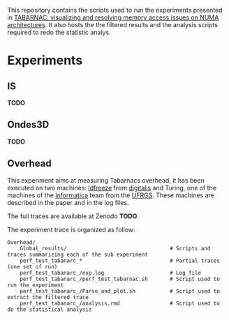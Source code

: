 This repository contains the scripts used to run the experiments presented in
[TABARNAC: visualizing and resolving memory access issues on NUMA architectures](https://dl.acm.org/citation.cfm?id=2835239).
It also hosts the the filtered results and the analysis scripts required to redo the statistic analys.

# Experiments

## IS

**TODO**

## Ondes3D

**TODO**

## Overhead

This experiment aims at measuring Tabarnacs overhead, it has been executed on two machines: [Idfreeze](http://digitalis.inria.fr/index.php/Idfreeze) from [digitalis](http://digitalis.inria.fr/index.php/Idfreeze) and Turing, one of the machines of the [Informatica](http://www.inf.ufrgs.br/) team from the [UFRGS](http://www.ufrgs.br).
These machines are described in the paper and in the log files.

The full traces are available at Zenodo **TODO**.

The experiment trace is organized as follow:

    Overhead/
        Global_results/                                 # Scripts and traces summarizing each of the sub experiment
        perf_test_tabanarc_*                            # Partial traces (one set of run)
        perf_test_tabanarc_/exp.log                     # Log file
        perf_test_tabanarc_/perf_test_tabarnac.sh       # Script used to run the experiment
        perf_test_tabanarc_/Parse_and_plot.sh           # Script used to extract the filtered trace
        perf_test_tabanarc_/analysis.rmd                # Script used to do the statistical analysis
